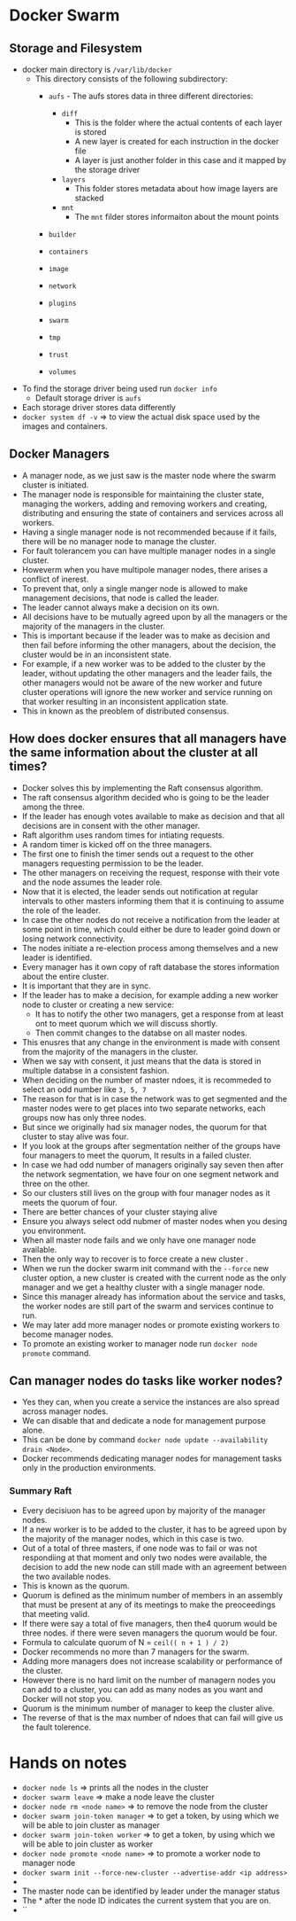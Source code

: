 # Docker Swarm
## Storage and Filesystem
- docker main directory is `/var/lib/docker`
	- This directory consists of the following subdirectory:
		- `aufs` - The aufs stores data in three different directories:
			- `diff`
				- This is the folder where the actual contents of each layer is stored
				- A new layer is created for each instruction in the docker file
				- A layer is just another folder in this case and it mapped by the storage driver
			- `layers`
				- This folder stores metadata about how image layers are stacked
			- `mnt`
				- The `mnt` filder stores informaiton about the mount points
			
		- `builder`
		- `containers`
		- `image`
		- `network`
		- `plugins`
		- `swarm`
		- `tmp`
		- `trust`
		- `volumes`
- To find the storage driver being used  run `docker info`
	- Default storage driver is `aufs`
- Each storage driver stores data differently
- `docker system df -v` => to view the actual disk space used by the images and containers.

## Docker Managers
- A manager node, as we just saw is the master node where the swarm cluster is initiated.
- The manager node is responsible for maintaining the cluster state, managing the workers, adding and removing workers and creating, distributing and ensuring the state of containers and services across all workers.
- Having a single manager node is not recommended because if it fails, there will be no manager node to  manage the cluster.
- For fault tolerancem you can have multiple manager nodes in a single cluster.
- Howeverm when you have multipole manager nodes, there arises a conflict of inerest.
- To prevent that, only a single manger node is allowed to make management decisions, that node is called the leader.
- The leader cannot always make a decision on its own.
- All decisions have to be mutually agreed upon by all the managers or the majority of the managers in the cluster.
- This is important because if the leader was to make as decision and then fail before informing the other managers, about the decision, the cluster would be in an inconsistent state.
- For example, if a new worker  was to be added to the cluster by the leader, without updating the other managers and the leader fails, the other managers would not be aware of the new worker and future cluster operations will ignore the new worker and service running on that worker resulting in an inconsistent application state.
- This in known as the preoblem of distributed consensus.

## How does docker ensures that all managers have the same information about the cluster at all times?
- Docker solves this by implementing the Raft consensus algorithm.
- The raft consensus algorithm decided who is going to be the leader among the three.
- If the leader has enough votes available to make as decision and that all decisions are in consent with the other manager.
- Raft algorithm uses random times for intiating requests.
- A random timer is kicked off on the three managers.
- The first one to finish the timer sends out a request to the other managers requesting permission to be the leader.
- The other managers on receiving the request, response with their vote and the node assumes the leader role.
- Now that it is elected, the leader sends out notification at regular intervals to other masters informing them that it is continuing to assume the role of the leader.
- In case the other nodes do not receive a notification from the leader at some point in time, which could either be dure to leader goind down or losing network connectivity.
- The nodes initiate a re-election process among themselves and a new leader is identified.
- Every manager has it own copy of raft database the stores information about the entire cluster.
- It is important that they are in sync.
- If the leader has to make a decision, for example adding a new worker node to cluster or creating a new service:
	- It has to notify the other two managers, get a response from at least ont to meet quorum which we will discuss shortly.
	- Then commit changes to the databse on all master nodes.
- This enusres that any change in the environment is made with consent from the majority of the managers in the cluster.
- When we say with consent, it just means that the data is stored in multiple databse in a consistent fashion.
- When deciding on the number of master ndoes, it is recommeded to select an odd number like `3, 5, 7`
- The reason for that is in case the network was to get segmented and the master nodes were to get places into two separate networks, each groups now has only three nodes.
- But since we originally had six manager nodes, the quorum for that cluster to stay alive was four.
- If you look at the groups after segmentation neither of the groups have four managers to meet the 	quorum, It results in a failed cluster.
- In case we had odd number of managers originally say seven then after the network segmentation, we have four on one segment network and three on the other.
- So our clusters still lives on the group with four manager nodes as it meets the quorum of four.
- There are better chances of your cluster staying alive 
- Ensure you always select odd nubmer of master nodes when you desing you environment.
- When all master node fails and we only have one manager node available.
- Then the only way to recover is to force create a new cluster .
- When we run the docker swarm init command with the `--force` new cluster option, a new cluster is created with the current node as the only manager and we get a healthy cluster with a single manager node. 
- Since this manager already has information about the service and tasks, the worker nodes are still part of the swarm and services continue to run.
-  We may later add more manager nodes or promote existing workers to become manager nodes.
-  To promote an existing worker to manager node run `docker node promote` command.

## Can manager nodes do tasks like worker nodes?
- Yes they can, when you create a service the instances are also spread across manager nodes.
- We can disable that and dedicate a node for management purpose alone.
- This can be done by command `docker node update --availability drain <Node>`.
- Docker recommends dedicating manager nodes for management tasks only in the production environments.

### Summary Raft
- Every decisiuon has to be agreed upon by majority of the manager nodes.
- If a new worker is to be added to the cluster, it has to be agreed upon by the majority of the manager nodes, which in this case is two.
- Out of a total of three masters, if one node was to fail or was not respondiing at that moment and only two nodes were available, the decision to add the new node can still made with an agreement between the two available nodes.
- This is known as the quorum.
- Quorum is defined as the minimum number of members in an assembly that must be present at any of its meetings to make the preoceedings that meeting valid.
- If there were say a total of five managers, then the4 quorum would be three nodes. if there were seven managers the quorum would be four.
- Formula to calculate quorum of N = `ceil(( n + 1 ) / 2)`
- Docker recommends no more than 7 managers for the swarm.
- Adding more managers does not increase scalability or performance of the cluster.
- However there is no hard limit on the number of managern nodes you can add to a cluster, you can add as many nodes as you want and Docker will not stop you.
- Quorum is the minimum number of manager to keep the cluster alive.
- The reverse of that is the max number of ndoes that can fail will give us the fault tolerence.

# Hands on notes
- `docker node ls` => prints all the nodes in the cluster
- `docker swarm leave` => make a node leave the cluster
- `docker node rm <node name>` => to remove the node from the cluster
- `docker swarm join-token manager` => to get a token, by using which we will be able to join cluster as manager
- `docker swarm join-token worker` => to get a token, by using which we will be able to join cluster as worker
- `docker node promote <node name>` => to promote a worker node to manager node 
- `docker swarm init --force-new-cluster --advertise-addr <ip address>`
-  
- The master node can be identified by leader under the manager status 
- The * after the node ID indicates the current system that you are on.
- ``